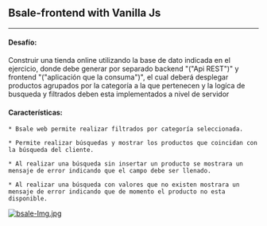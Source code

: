 
## Bsale-frontend with Vanilla Js
- - -

#### Desafío:  


Construir una tienda online utilizando la base de dato indicada en el ejercicio, donde debe generar por separado backend "("Api REST")" y frontend "("aplicación que la consuma")", el cual deberá desplegar productos agrupados por la categoría a la que pertenecen y la logíca de busqueda y filtrados deben esta implementados a nivel de servidor

#### Características:

    * Bsale web permite realizar filtrados por categoría seleccionada.
        
    * Permite realizar búsquedas y mostrar los productos que coincidan con la búsqueda del cliente.
       
    * Al realizar una búsqueda sin insertar un producto se mostrara un mensaje de error indicando que el campo debe ser llenado.
        
    * Al realizar una búsqueda con valores que no existen mostrara un mensaje de error indicando que de momento el producto no esta disponible.
    
[![bsale-Img.jpg](https://i.postimg.cc/FKyHX0rs/bsale-Img.jpg)](https://postimg.cc/p9dHDh5g)